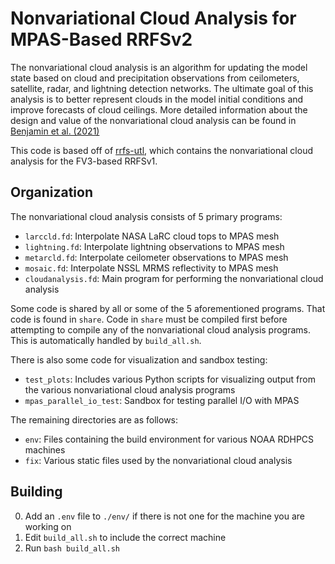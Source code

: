 # Nonvariational Cloud Analysis for MPAS-Based RRFSv2

The nonvariational cloud analysis is an algorithm for updating the model state based on cloud and precipitation observations from ceilometers, satellite, radar, and lightning detection networks. The ultimate goal of this analysis is to better represent clouds in the model initial conditions and improve forecasts of cloud ceilings. More detailed information about the design and value of the nonvariational cloud analysis can be found in [Benjamin et al. (2021)](https://doi.org/10.1175/MWR-D-20-0319.1)

This code is based off of [rrfs-utl](https://github.com/NOAA-GSL/rrfs_utl), which contains the nonvariational cloud analysis for the FV3-based RRFSv1.

## Organization

The nonvariational cloud analysis consists of 5 primary programs:

- `larccld.fd`: Interpolate NASA LaRC cloud tops to MPAS mesh
- `lightning.fd`: Interpolate lightning observations to MPAS mesh
- `metarcld.fd`: Interpolate ceilometer observations to MPAS mesh
- `mosaic.fd`: Interpolate NSSL MRMS reflectivity to MPAS mesh
- `cloudanalysis.fd`: Main program for performing the nonvariational cloud analysis

Some code is shared by all or some of the 5 aforementioned programs. That code is found in `share`. Code in `share` must be compiled first before attempting to compile any of the nonvariational cloud analysis programs. This is automatically handled by `build_all.sh`.

There is also some code for visualization and sandbox testing:

- `test_plots`: Includes various Python scripts for visualizing output from the various nonvariational cloud analysis programs
- `mpas_parallel_io_test`: Sandbox for testing parallel I/O with MPAS

The remaining directories are as follows:

- `env`: Files containing the build environment for various NOAA RDHPCS machines
- `fix`: Various static files used by the nonvariational cloud analysis

## Building

0. Add an `.env` file to `./env/` if there is not one for the machine you are working on
1. Edit `build_all.sh` to include the correct machine
2. Run `bash build_all.sh`

